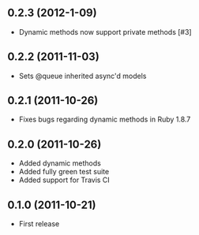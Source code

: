 ## 0.2.3 (2012-1-09)

* Dynamic methods now support private methods [#3]

## 0.2.2 (2011-11-03)

* Sets @queue inherited async'd models

## 0.2.1 (2011-10-26)

* Fixes bugs regarding dynamic methods in Ruby 1.8.7

## 0.2.0 (2011-10-26)

* Added dynamic methods
* Added fully green test suite
* Added support for Travis CI

## 0.1.0 (2011-10-21)

* First release
